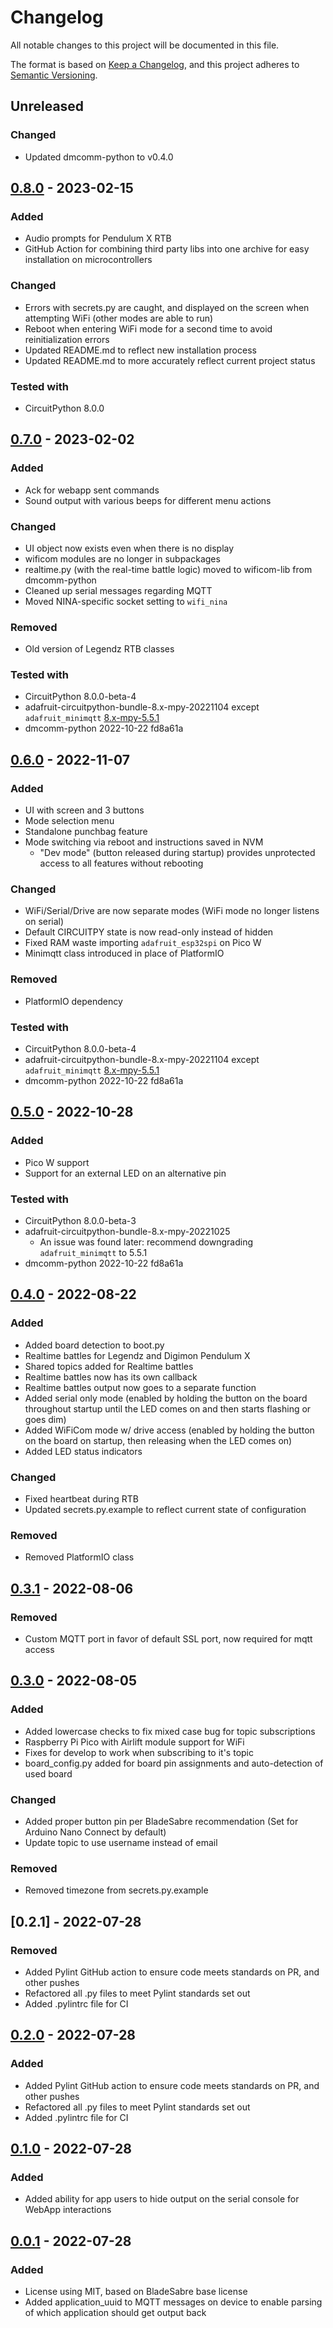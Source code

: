 # Changelog
All notable changes to this project will be documented in this file.

The format is based on [Keep a Changelog](https://keepachangelog.com/en/1.0.0/),
and this project adheres to [Semantic Versioning](https://semver.org/spec/v2.0.0.html).

## Unreleased
### Changed
- Updated dmcomm-python to v0.4.0

## [0.8.0] - 2023-02-15
### Added
- Audio prompts for Pendulum X RTB
- GitHub Action for combining third party libs into one archive for easy installation on microcontrollers
### Changed
- Errors with secrets.py are caught, and displayed on the screen when attempting WiFi (other modes are able to run)
- Reboot when entering WiFi mode for a second time to avoid reinitialization errors
- Updated README.md to reflect new installation process
- Updated README.md to more accurately reflect current project status
### Tested with
- CircuitPython 8.0.0

## [0.7.0] - 2023-02-02
### Added
- Ack for webapp sent commands
- Sound output with various beeps for different menu actions
### Changed
- UI object now exists even when there is no display
- wificom modules are no longer in subpackages
- realtime.py (with the real-time battle logic) moved to wificom-lib from dmcomm-python
- Cleaned up serial messages regarding MQTT
- Moved NINA-specific socket setting to `wifi_nina`
### Removed
- Old version of Legendz RTB classes
### Tested with
- CircuitPython 8.0.0-beta-4
- adafruit-circuitpython-bundle-8.x-mpy-20221104 except `adafruit_minimqtt` [8.x-mpy-5.5.1](https://github.com/adafruit/Adafruit_CircuitPython_MiniMQTT/releases/tag/5.5.1)
- dmcomm-python 2022-10-22 fd8a61a

## [0.6.0] - 2022-11-07
### Added
- UI with screen and 3 buttons
- Mode selection menu
- Standalone punchbag feature
- Mode switching via reboot and instructions saved in NVM
  - "Dev mode" (button released during startup) provides unprotected access to all features without rebooting
### Changed
- WiFi/Serial/Drive are now separate modes (WiFi mode no longer listens on serial)
- Default CIRCUITPY state is now read-only instead of hidden
- Fixed RAM waste importing `adafruit_esp32spi` on Pico W
- Minimqtt class introduced in place of PlatformIO
### Removed
- PlatformIO dependency
### Tested with
- CircuitPython 8.0.0-beta-4
- adafruit-circuitpython-bundle-8.x-mpy-20221104 except `adafruit_minimqtt` [8.x-mpy-5.5.1](https://github.com/adafruit/Adafruit_CircuitPython_MiniMQTT/releases/tag/5.5.1)
- dmcomm-python 2022-10-22 fd8a61a

## [0.5.0] - 2022-10-28
### Added
- Pico W support
- Support for an external LED on an alternative pin

### Tested with
- CircuitPython 8.0.0-beta-3
- adafruit-circuitpython-bundle-8.x-mpy-20221025
    - An issue was found later: recommend downgrading `adafruit_minimqtt` to 5.5.1
- dmcomm-python 2022-10-22 fd8a61a

## [0.4.0] - 2022-08-22
### Added
- Added board detection to boot.py
- Realtime battles for Legendz and Digimon Pendulum X
- Shared topics added for Realtime battles
- Realtime battles now has its own callback
- Realtime battles output now goes to a separate function
- Added serial only mode (enabled by holding the button on the board throughout startup until the LED comes on and then starts flashing or goes dim)
- Added WiFiCom mode w/ drive access (enabled by holding the button on the board on startup, then releasing when the LED comes on)
- Added LED status indicators 

### Changed
- Fixed heartbeat during RTB
- Updated secrets.py.example to reflect current state of configuration

### Removed
- Removed PlatformIO class

## [0.3.1] - 2022-08-06
### Removed
- Custom MQTT port in favor of default SSL port, now required for mqtt access

## [0.3.0] - 2022-08-05
### Added
- Added lowercase checks to fix mixed case bug for topic subscriptions
- Raspberry Pi Pico with Airlift module support for WiFi
- Fixes for develop to work when subscribing to it's topic
- board_config.py added for board pin assignments and auto-detection of used board
### Changed
- Added proper button pin per BladeSabre recommendation (Set for Arduino Nano Connect by default)
- Update topic to use username instead of email
### Removed
- Removed timezone from secrets.py.example

## [0.2.1] - 2022-07-28
### Removed
- Added Pylint GitHub action to ensure code meets standards on PR, and other pushes
- Refactored all .py files to meet Pylint standards set out
- Added .pylintrc file for CI

## [0.2.0] - 2022-07-28
### Added
- Added Pylint GitHub action to ensure code meets standards on PR, and other pushes
- Refactored all .py files to meet Pylint standards set out
- Added .pylintrc file for CI

## [0.1.0] - 2022-07-28
### Added
- Added ability for app users to hide output on the serial console for WebApp interactions

## [0.0.1] - 2022-07-28
### Added
- License using MIT, based on BladeSabre base license
- Added application_uuid to MQTT messages on device to enable parsing of which application should get output back

[Unreleased]: https://github.com/mechawrench/wificom-lib/compare/v0.8.0...develop
[0.8.0]: https://github.com/mechawrench/wificom-lib/compare/v0.7.0...v0.8.0
[0.7.0]: https://github.com/mechawrench/wificom-lib/compare/v0.6.0...v0.7.0
[0.6.0]: https://github.com/mechawrench/wificom-lib/compare/v0.5.0...v0.6.0
[0.5.0]: https://github.com/mechawrench/wificom-lib/compare/v0.4.0...v0.5.0
[0.4.0]: https://github.com/mechawrench/wificom-lib/compare/v0.3.1...v0.4.0
[0.3.1]: https://github.com/mechawrench/wificom-lib/compare/v0.3.0...v0.3.1
[0.3.0]: https://github.com/mechawrench/wificom-lib/compare/v0.2.0...v0.3.0
[0.2.0]: https://github.com/mechawrench/wificom-lib/compare/v0.1.0...v0.2.0
[0.1.0]: https://github.com/mechawrench/wificom-lib/compare/v0.0.1...v0.1.0
[0.0.1]: https://github.com/mechawrench/wificom-lib/compare/v0.0.1